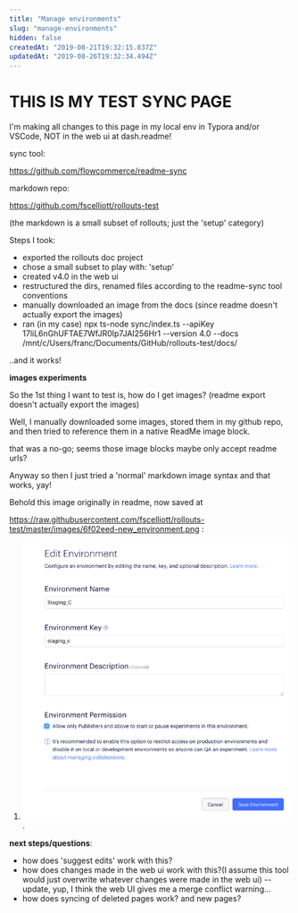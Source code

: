 ```yaml
---
title: "Manage environments"
slug: "manage-environments"
hidden: false
createdAt: "2019-08-21T19:32:15.837Z"
updatedAt: "2019-08-26T19:32:34.494Z"
---
```

# THIS IS MY TEST SYNC PAGE



I'm making all changes to this page in my local env in Typora and/or VSCode, NOT in the web ui at dash.readme!

sync tool:

https://github.com/flowcommerce/readme-sync

markdown repo:

https://github.com/fscelliott/rollouts-test



 (the markdown is a small subset of rollouts; just the 'setup' category)



Steps I took:

- exported the rollouts doc project
- chose a small subset to play with: 'setup'
- created v4.0 in the web ui
- restructured the dirs, renamed files according to the readme-sync tool conventions
- manually downloaded an image from the docs (since readme doesn't actually export the images)
- ran (in my case) npx ts-node sync/index.ts --apiKey 17liL6nGhUFTAE7WfJR0Ip7JAI256Hr1 --version 4.0 --docs /mnt/c/Users/franc/Documents/GitHub/rollouts-test/docs/ 

..and it works!

**images experiments**

So the 1st thing I want to test is, how do I get images? (readme export doesn't actually export the images)

Well, I manually downloaded some images, stored them in my github repo, and then tried to reference them in a native ReadMe image block.

that was a no-go; seems those image blocks maybe only accept readme urls?



Anyway so then I just tried a 'normal' markdown image syntax and that works, yay!

Behold this image originally in readme, now saved at 

 https://raw.githubusercontent.com/fscelliott/rollouts-test/master/images/6f02eed-new_environment.png :  

1. ![test image](https://raw.githubusercontent.com/fscelliott/rollouts-test/master/images/6f02eed-new_environment.png) .

  

  **next steps/questions**: 

- how does  'suggest edits'  work with this?
- how does changes made in the web ui work with this?(I assume this tool would just overwrite whatever changes were made in the web ui) -- update, yup, I think the web UI gives me a merge conflict warning...
- how does syncing of deleted pages work? and new pages? 